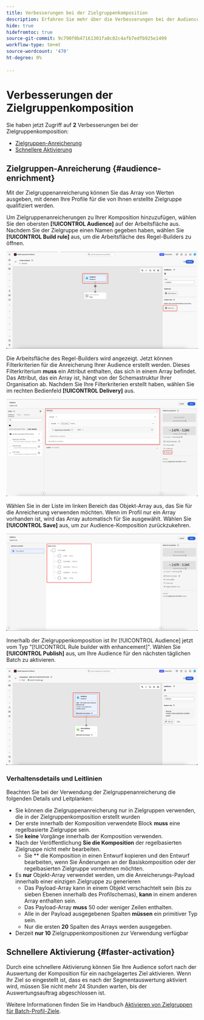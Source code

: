 ```yaml
---
title: Verbesserungen bei der Zielgruppenkomposition
description: Erfahren Sie mehr über die Verbesserungen bei der Audience-Komposition mit Zielgruppenanreicherung und schnellerer Aktivierung.
hide: true
hidefromtoc: true
source-git-commit: 9c790f0b47161301fa8c02c4afb7edfb925e1499
workflow-type: tm+mt
source-wordcount: '470'
ht-degree: 0%

---
```



# Verbesserungen der Zielgruppenkomposition

Sie haben jetzt Zugriff auf **2** Verbesserungen bei der Zielgruppenkomposition:

- [Zielgruppen-Anreicherung](#audience-enrichment)
- [Schnellere Aktivierung](#faster-activation)

## Zielgruppen-Anreicherung {#audience-enrichment}

Mit der Zielgruppenanreicherung können Sie das Array von Werten ausgeben, mit denen Ihre Profile für die von Ihnen erstellte Zielgruppe qualifiziert werden.

Um Zielgruppenanreicherungen zu Ihrer Komposition hinzuzufügen, wählen Sie den obersten **[!UICONTROL Audience]** auf der Arbeitsfläche aus. Nachdem Sie der Zielgruppe einen Namen gegeben haben, wählen Sie **[!UICONTROL Build rule]** aus, um die Arbeitsfläche des Regel-Builders zu öffnen.

![Der Block „Zielgruppe“ sowie die Schaltfläche „Regel erstellen“ sind hervorgehoben.](/help/segmentation/images/ui/composition-enhancements/select-build-rule.png)

Die Arbeitsfläche des Regel-Builders wird angezeigt. Jetzt können Filterkriterien für die Anreicherung Ihrer Audience erstellt werden. Dieses Filterkriterium **muss** ein Attribut enthalten, das sich in einem Array befindet. Das Attribut, das ein Array ist, hängt von der Schemastruktur Ihrer Organisation ab. Nachdem Sie Ihre Filterkriterien erstellt haben, wählen Sie im rechten Bedienfeld **[!UICONTROL Delivery]** aus.

![Die Arbeitsfläche des Regel-Builders zeigt ein Beispiel für eine Zielgruppe, die über Anreicherungen verfügen kann. Die Schaltfläche „Versand“ ist ebenfalls hervorgehoben.](/help/segmentation/images/ui/composition-enhancements/view-delivery.png)

Wählen Sie in der Liste im linken Bereich das Objekt-Array aus, das Sie für die Anreicherung verwenden möchten. Wenn im Profil nur ein Array vorhanden ist, wird das Array automatisch für Sie ausgewählt. Wählen Sie **[!UICONTROL Save]** aus, um zur Audience-Komposition zurückzukehren.

<!-- , as well as the fields you want to be used in the enrichment. -->

![Die Schemastruktur für die Anreicherungsstruktur wird angezeigt.](/help/segmentation/images/ui/composition-enhancements/view-schema-tree.png)

Innerhalb der Zielgruppenkomposition ist Ihr [!UICONTROL Audience] jetzt vom Typ &quot;[!UICONTROL Rule builder with enhancement]&quot;. Wählen Sie **[!UICONTROL Publish]** aus, um Ihre Audience für den nächsten täglichen Batch zu aktivieren.

![Der Zielgruppen-Block ist hervorgehoben und zeigt an, dass eine Zielgruppe mit einer Anreicherung hinzugefügt wird.](/help/segmentation/images/ui/composition-enhancements/rule-builder-with-enrichment.png)

### Verhaltensdetails und Leitlinien

Beachten Sie bei der Verwendung der Zielgruppenanreicherung die folgenden Details und Leitplanken:

- Sie können die Zielgruppenanreicherung nur in Zielgruppen verwenden, die in der Zielgruppenkomposition erstellt wurden
- Der erste innerhalb der Komposition verwendete Block **muss** eine regelbasierte Zielgruppe sein.
- Sie **keine** Vorgänge innerhalb der Komposition verwenden.
- Nach der Veröffentlichung **Sie die Komposition** der regelbasierten Zielgruppe nicht mehr bearbeiten.
   - Sie ** die Komposition in einen Entwurf kopieren und den Entwurf bearbeiten, wenn Sie Änderungen an der Basiskomposition oder der regelbasierten Zielgruppe vornehmen möchten.
- Es **nur** Objekt-Array verwendet werden, um die Anreicherungs-Payload innerhalb einer einzigen Zielgruppe zu generieren
   - Das Payload-Array kann in einem Objekt verschachtelt sein (bis zu sieben Ebenen innerhalb des Profilschemas), **kann** in einem anderen Array enthalten sein.
   - Das Payload-Array **muss** 50 oder weniger Zeilen enthalten.
   - Alle in der Payload ausgegebenen Spalten **müssen** ein primitiver Typ sein.
   - Nur die ersten **20** Spalten des Arrays werden ausgegeben.
- Derzeit **nur 10** Zielgruppenkompositionen zur Verwendung verfügbar

## Schnellere Aktivierung {#faster-activation}

Durch eine schnellere Aktivierung können Sie Ihre Audience sofort nach der Auswertung der Komposition für ein nachgelagertes Ziel aktivieren. Wenn Ihr Ziel so eingestellt ist, dass es nach der Segmentauswertung aktiviert wird, müssen Sie nicht mehr 24 Stunden warten, bis der Auswertungsauftrag abgeschlossen ist.

Weitere Informationen finden Sie im Handbuch [Aktivieren von Zielgruppen für Batch-Profil-Ziele](/help/destinations/ui/activate-batch-profile-destinations.md#export-full-files).
